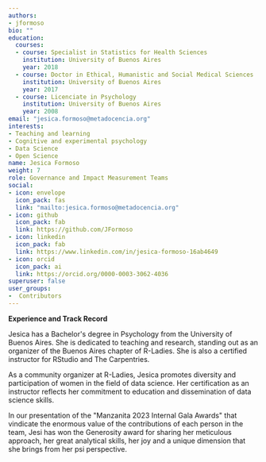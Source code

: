 ```yaml
---
authors:
- jformoso
bio: ""
education:
  courses:
  - course: Specialist in Statistics for Health Sciences
    institution: University of Buenos Aires
    year: 2018
  - course: Doctor in Ethical, Humanistic and Social Medical Sciences
    institution: University of Buenos Aires
    year: 2017
  - course: Licenciate in Psychology
    institution: University of Buenos Aires
    year: 2008
email: "jesica.formoso@metadocencia.org"
interests:
- Teaching and learning
- Cognitive and experimental psychology
- Data Science
- Open Science
name: Jesica Formoso
weight: 7
role: Governance and Impact Measurement Teams 
social:
- icon: envelope
  icon_pack: fas
  link: "mailto:jesica.formoso@metadocencia.org"
- icon: github
  icon_pack: fab
  link: https://github.com/JFormoso
- icon: linkedin
  icon_pack: fab
  link: https://www.linkedin.com/in/jesica-formoso-16ab4649
- icon: orcid
  icon_pack: ai
  link: https://orcid.org/0000-0003-3062-4036
superuser: false
user_groups:
-  Contributors
---
```

**Experience and Track Record**

Jesica has a Bachelor's degree in Psychology from the University of Buenos Aires. She is dedicated to teaching and research, standing out as an organizer of the Buenos Aires chapter of R-Ladies. She is also a certified instructor for RStudio and The Carpentries.

As a community organizer at R-Ladies, Jesica promotes diversity and participation of women in the field of data science. 
Her certification as an instructor reflects her commitment to education and dissemination of data science skills.

In our presentation of the "Manzanita 2023 Internal Gala Awards" that vindicate the enormous value of the contributions of each person in the team, Jesi has won the Generosity award for sharing her meticulous approach, her great analytical skills, her joy and a unique dimension that she brings from her psi perspective.